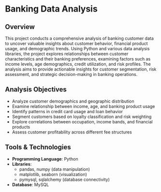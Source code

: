 # Banking Data Analysis

## Overview
This project conducts a comprehensive analysis of banking customer data to uncover valuable insights about customer behavior, financial product usage, and demographic trends. Using Python and various data analysis libraries, the project explores relationships between customer characteristics and their banking preferences, examining factors such as income levels, age demographics, credit utilization, and risk profiles. The analysis aims to provide actionable insights for customer segmentation, risk assessment, and strategic decision-making in banking operations.


## Analysis Objectives
- Analyze customer demographics and geographic distribution
- Examine relationship between income, age, and banking product usage
- Identify patterns in credit card usage and loan behavior
- Segment customers based on loyalty classification and risk weighting
- Explore correlations between occupation, income bands, and financial products
- Assess customer profitability across different fee structures

## Tools & Technologies
- **Programming Language**: Python
- **Libraries**: 
  - pandas, numpy (data manipulation)
  - matplotlib, seaborn (visualization)
  - pymysql, sqlalchemy (database connectivity)
- **Database**: MySQL


